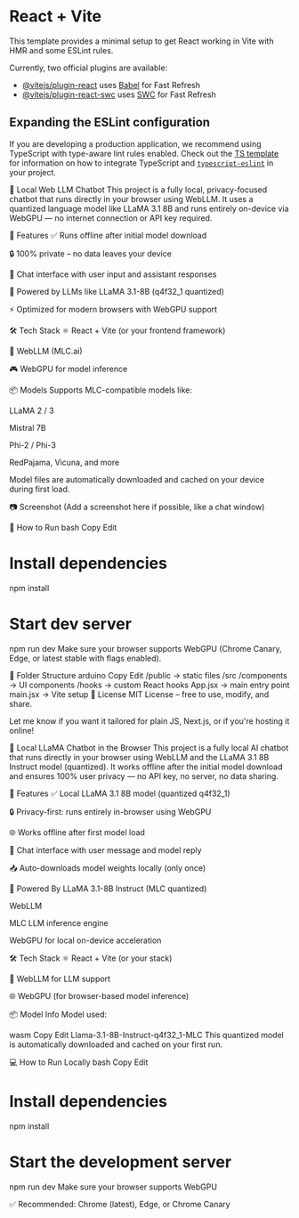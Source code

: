 # React + Vite

This template provides a minimal setup to get React working in Vite with HMR and some ESLint rules.

Currently, two official plugins are available:

- [@vitejs/plugin-react](https://github.com/vitejs/vite-plugin-react/blob/main/packages/plugin-react) uses [Babel](https://babeljs.io/) for Fast Refresh
- [@vitejs/plugin-react-swc](https://github.com/vitejs/vite-plugin-react/blob/main/packages/plugin-react-swc) uses [SWC](https://swc.rs/) for Fast Refresh

## Expanding the ESLint configuration

If you are developing a production application, we recommend using TypeScript with type-aware lint rules enabled. Check out the [TS template](https://github.com/vitejs/vite/tree/main/packages/create-vite/template-react-ts) for information on how to integrate TypeScript and [`typescript-eslint`](https://typescript-eslint.io) in your project.




🧠 Local Web LLM Chatbot
This project is a fully local, privacy-focused chatbot that runs directly in your browser using WebLLM. It uses a quantized language model like LLaMA 3.1 8B and runs entirely on-device via WebGPU — no internet connection or API key required.

🚀 Features
✅ Runs offline after initial model download

🔒 100% private – no data leaves your device

💬 Chat interface with user input and assistant responses

🧠 Powered by LLMs like LLaMA 3.1-8B (q4f32_1 quantized)

⚡ Optimized for modern browsers with WebGPU support

🛠️ Tech Stack
⚛️ React + Vite (or your frontend framework)

🧩 WebLLM (MLC.ai)

🎮 WebGPU for model inference

📦 Models
Supports MLC-compatible models like:

LLaMA 2 / 3

Mistral 7B

Phi-2 / Phi-3

RedPajama, Vicuna, and more

Model files are automatically downloaded and cached on your device during first load.

📷 Screenshot
(Add a screenshot here if possible, like a chat window)

🔧 How to Run
bash
Copy
Edit
# Install dependencies
npm install

# Start dev server
npm run dev
Make sure your browser supports WebGPU (Chrome Canary, Edge, or latest stable with flags enabled).

📁 Folder Structure
arduino
Copy
Edit
/public         → static files
/src
  /components   → UI components
  /hooks        → custom React hooks
  App.jsx       → main entry point
  main.jsx      → Vite setup
📜 License
MIT License – free to use, modify, and share.

Let me know if you want it tailored for plain JS, Next.js, or if you're hosting it online!








🧠 Local LLaMA Chatbot in the Browser
This project is a fully local AI chatbot that runs directly in your browser using WebLLM and the LLaMA 3.1 8B Instruct model (quantized). It works offline after the initial model download and ensures 100% user privacy — no API key, no server, no data sharing.

🚀 Features
✅ Local LLaMA 3.1 8B model (quantized q4f32_1)

🔒 Privacy-first: runs entirely in-browser using WebGPU

🌐 Works offline after first model load

💬 Chat interface with user message and model reply

📥 Auto-downloads model weights locally (only once)

🧠 Powered By
LLaMA 3.1-8B Instruct (MLC quantized)

WebLLM

MLC LLM inference engine

WebGPU for local on-device acceleration

🛠 Tech Stack
⚛️ React + Vite (or your stack)

🧠 WebLLM for LLM support

🌐 WebGPU (for browser-based model inference)

📦 Model Info
Model used:

wasm
Copy
Edit
Llama-3.1-8B-Instruct-q4f32_1-MLC
This quantized model is automatically downloaded and cached on your first run.

💻 How to Run Locally
bash
Copy
Edit
# Install dependencies
npm install

# Start the development server
npm run dev
Make sure your browser supports WebGPU

✅ Recommended: Chrome (latest), Edge, or Chrome Canary